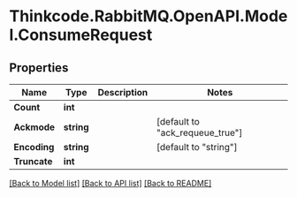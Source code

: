 # Thinkcode.RabbitMQ.OpenAPI.Model.ConsumeRequest
## Properties

Name | Type | Description | Notes
------------ | ------------- | ------------- | -------------
**Count** | **int** |  | 
**Ackmode** | **string** |  | [default to "ack_requeue_true"]
**Encoding** | **string** |  | [default to "string"]
**Truncate** | **int** |  | 

[[Back to Model list]](../README.md#documentation-for-models) [[Back to API list]](../README.md#documentation-for-api-endpoints) [[Back to README]](../README.md)

